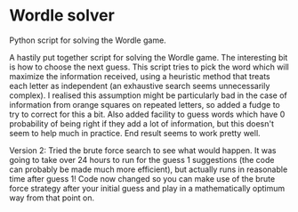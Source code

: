 # Wordle solver
Python script for solving the Wordle game.

A hastily put together script for solving the Wordle game. The interesting bit is how to choose the next guess. This script tries to pick the word which will maximize the information received, using a heuristic method that treats each letter as independent (an exhaustive search seems unnecessarily complex). I realised this assumption might be particularly bad in the case of information from orange squares on repeated letters, so added a fudge to try to correct for this a bit. Also added facility to guess words which have 0 probability of being right if they add a lot of information, but this doesn't seem to help much in practice. End result seems to work pretty well.

Version 2: Tried the brute force search to see what would happen. It was going to take over 24 hours to run for the guess 1 suggestions (the code can probably be made much more efficient), but actually runs in reasonable time after guess 1! Code now changed so you can make use of the brute force strategy after your initial guess and play in a mathematically optimum way from that point on.
